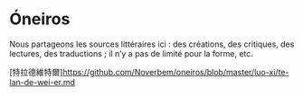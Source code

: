# Óneiros
Nous partageons les sources littéraires ici : des créations, des critiques, des lectures, des traductions ; il n’y a pas de limité pour la forme, etc. 

[特拉德維特爾]https://github.com/Noverbem/oneiros/blob/master/luo-xi/te-lan-de-wei-er.md
